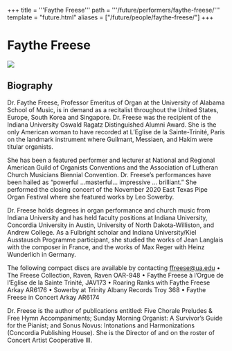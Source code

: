 +++
title = '''Faythe Freese'''
path = '''/future/performers/faythe-freese/'''
template = "future.html"
aliases = ["/future/people/faythe-freese/"]
+++

<h1>Faythe Freese</h1>

<img class="speaker-photo" src="https://custom.cvent.com/C3A4539B19F74ABCB6FCE437F6BC0A74/files/event/910aaf2914d44586a56fbd0b3b2c31c0/2ff6d01e3dac4868aaf7f1e17a35bb69.jpg">
<h2>Biography</h2>
<p>Dr. Faythe Freese, Professor Emeritus of Organ at the University of Alabama School of Music, is in demand as a recitalist throughout the United States, Europe, South Korea and Singapore.  Dr. Freese was the recipient of the Indiana University Oswald Ragatz Distinguished Alumni Award.  She is the only American woman to have recorded at L’Eglise de la Sainte-Trinité, Paris on the landmark instrument where Guilmant, Messiaen, and Hakim were titular organists.  

She has been a featured performer and lecturer at National and Regional American Guild of Organists Conventions and the Association of Lutheran Church Musicians Biennial Convention. Dr. Freese’s performances have been hailed as “powerful …masterful… impressive … brilliant.” She performed the closing concert of the November 2020 East Texas Pipe Organ Festival where she featured works by Leo Sowerby.

Dr. Freese holds degrees in organ performance and church music from Indiana University and has held faculty positions at Indiana University, Concordia University in Austin, University of North Dakota-Williston, and Andrew College. As a Fulbright scholar and Indiana University/Kiel Ausstausch Programme participant, she studied the works of Jean Langlais with the composer in France, and the works of Max Reger with Heinz Wunderlich in Germany.  

The following compact discs are available by contacting ffreese@ua.edu
•      The Freese Collection, Raven, Raven OAR-948
•	Faythe Freese à l’Orgue de l’Eglise de la Sainte Trinité, JAV173 
•	Roaring Ranks with Faythe Freese Arkay AR6176
•	Sowerby at Trinity Albany Records Troy 368 
•	Faythe Freese in Concert Arkay AR6174

Dr. Freese is the author of publications entitled: Five Chorale Preludes & Free Hymn Accompaniments; Sunday Morning Organist: A Survivor’s Guide for the Pianist; and Sonus Novus: Intonations and Harmonizations (Concordia Publishing House).  She is the Director of and on the roster of Concert Artist Cooperative III.</p>

